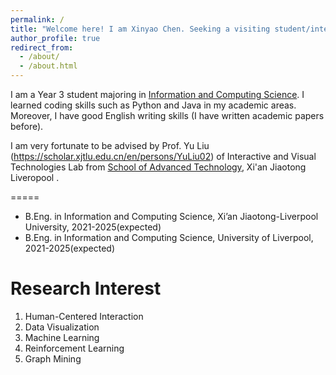 ```yaml
---
permalink: /
title: "Welcome here! I am Xinyao Chen. Seeking a visiting student/intern position in Laboratry!"
author_profile: true
redirect_from: 
  - /about/
  - /about.html
---
```


I am a Year 3 student majoring in [Information and Computing Science](https://www.xjtlu.edu.cn/en/study/undergraduate/information-and-computing-science). I learned coding skills such as Python and Java in my academic areas. Moreover, I have good English writing skills (I have written academic papers before).

I am very fortunate to be advised by Prof. Yu Liu (https://scholar.xjtlu.edu.cn/en/persons/YuLiu02) of Interactive and Visual Technologies Lab from [School of Advanced Technology](https://www.xjtlu.edu.cn/en/study/departments/school-of-advanced-technology/overview), Xi'an Jiaotong Liveropool . 

=====
* B.Eng. in Information and Computing Science, Xi’an Jiaotong-Liverpool University, 2021-2025(expected)
* B.Eng. in Information and Computing Science, University of Liverpool, 2021-2025(expected)

Research Interest
=====
1. Human-Centered Interaction
1. Data Visualization 
1. Machine Learning
1. Reinforcement Learning
1. Graph Mining

